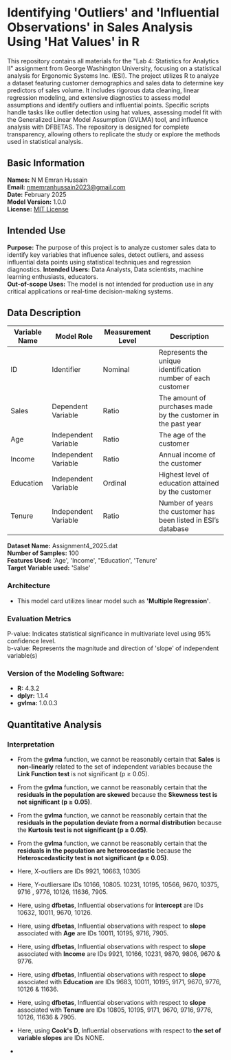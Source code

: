 # Identifying 'Outliers' and 'Influential Observations' in Sales Analysis Using 'Hat Values' in R

This repository contains all materials for the "Lab 4: Statistics for Analytics II" assignment from George Washington University, focusing on a statistical analysis for Ergonomic Systems Inc. (ESI). The project utilizes R to analyze a dataset featuring customer demographics and sales data to determine key predictors of sales volume. It includes rigorous data cleaning, linear regression modeling, and extensive diagnostics to assess model assumptions and identify outliers and influential points. Specific scripts handle tasks like outlier detection using hat values, assessing model fit with the Generalized Linear Model Assumption (GVLMA) tool, and influence analysis with DFBETAS. The repository is designed for complete transparency, allowing others to replicate the study or explore the methods used in statistical analysis.

## Basic Information
**Names:** N M Emran Hussain  
**Email:** nmemranhussain2023@gmail.com  
**Date:** February 2025  
**Model Version:** 1.0.0  
**License:** [MIT License](LICENSE)

## Intended Use
**Purpose:** The purpose of this project is to analyze customer sales data to identify key variables that influence sales, detect outliers, and assess influential data points using statistical techniques and regression diagnostics. 
**Intended Users:** Data Analysts, Data scientists, machine learning enthusiasts, educators.  
**Out-of-scope Uses:** The model is not intended for production use in any critical applications or real-time decision-making systems.

## Data Description

| **Variable Name**       | **Model Role**       | **Measurement Level**  | **Description**                                               |
|-------------------------|----------------------|------------------------|---------------------------------------------------------------|
| ID                      | Identifier           | Nominal                | Represents the unique identification number of each customer  |
| Sales                   | Dependent Variable   | Ratio                  | The amount of purchases made by the customer in the past year |
| Age                     | Independent Variable | Ratio                  | The age of the customer                                       |
| Income                  | Independent Variable | Ratio                  | Annual income of the customer                                 |
| Education               | Independent Variable | Ordinal                | Highest level of education attained by the customer           |
| Tenure                  | Independent Variable | Ratio                  | Number of years the customer has been listed in ESI’s database|

**Dataset Name:** Assignment4_2025.dat  
**Number of Samples:** 100    
**Features Used:** 'Age', 'Income', "Education', 'Tenure'   
**Target Variable used:** 'Salse'  

### Architecture  
- This model card utilizes linear model such as **'Multiple Regression'**.

### Evaluation Metrics  
P-value: Indicates statistical significance in multivariate level using 95% confidence level.  
b-value: Represents the magnitude and direction of 'slope' of independent variable(s)

### Version of the Modeling Software:  
- **R:** 4.3.2  
- **dplyr:** 1.1.4
- **gvlma:** 1.0.0.3

## Quantitative Analysis  
### Interpretation
- From the **gvlma** function, we cannot be reasonably certain that **Sales** is **non-linearly** related to the set of independent variables because the **Link Function test** is not significant (p ≥ 0.05).
- From the **gvlma** function, we cannot be reasonably certain that the **residuals in the population are skewed**  because the **Skewness test is not significant (p ≥ 0.05)**.
- From the **gvlma** function, we cannot be reasonably certain that the **residuals in the population deviate from a normal distribution** because the **Kurtosis test is not significant (p ≥ 0.05)**.
- From the **gvlma** function, we cannot be reasonably certain that the **residuals in the population are heteroscedastic** because the **Heteroscedasticity test is not significant (p ≥ 0.05)**.  
- Here, X-outliers are IDs 9921, 10663, 10305  
- Here, Y-outliersare IDs 10166, 10805. 10231, 10195, 10566, 9670, 10375, 9716 , 9776, 10126, 11636, 7905.  
- Here, using **dfbetas**, Influential observations for **intercept** are IDs 10632, 10011, 9670, 10126.  
- Here, using **dfbetas**, Influential observations with respect to **slope** associated with **Age** are IDs 10011, 10195, 9716, 7905.  
- Here, using **dfbetas**, Influential observations with respect to **slope** associated with **Income** are IDs 9921, 10166, 10231, 9870, 9806, 9670 & 9776.  
- Here, using **dfbetas**, Influential observations with respect to **slope** associated with **Education** are IDs 9683, 10011, 10195, 9171, 9670, 9776, 10126 & 11636.  
- Here, using **dfbetas**, Influential observations with respect to **slope** associated with **Tenure** are IDs 10805, 10195, 9171, 9670, 9716, 9776, 10126, 11636 & 7905.
- Here, using **Cook's D**, Influential observations with respect to **the set of variable slopes** are IDs NONE.






- 



